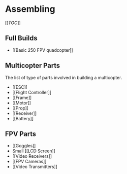 # Assembling

[[_TOC_]]

## Full Builds

* [[Basic 250 FPV quadcopter]]

## Multicopter Parts

The list of type of parts involved in building a multicopter.

* [[ESC]]
* [[Flight Controller]]
* [[Frame]]
* [[Motor]]
* [[Prop]]
* [[Receiver]]
* [[Battery]]

## FPV Parts

* [[Goggles]]
* Small [[LCD Screen]]
* [[Video Receivers]]
* [[FPV Cameras]]
* [[Video Transmitters]]
